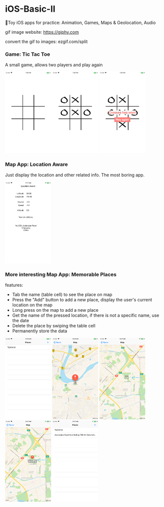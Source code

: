 # iOS-Basic-II
📱Toy iOS apps for practice: Animation, Games, Maps &amp; Geolocation, Audio

gif image website: https://giphy.com

convert the gif to images: ezgif.com/split

### Game: Tic Tac Toe
A small game, allows two players and play again

<img width="150" src="https://github.com/WangWurong/iOS-Basic-II/blob/master/Screenshots/tictactoe_1.png" alt="Tic Tac Toe game screenshot"/>
<img width="150" src="https://github.com/WangWurong/iOS-Basic-II/blob/master/Screenshots/tictactoe_2.png" alt="Tic Tac Toe game screenshot"/>
<img width="150" src="https://github.com/WangWurong/iOS-Basic-II/blob/master/Screenshots/tictactoe_3.png" alt="Tic Tac Toe game screenshot"/>

### Map App: Location Aware
Just display the location and other related info. The most boring app.

<img width="150" src="https://github.com/WangWurong/iOS-Basic-II/blob/master/Screenshots/location_aware.png" alt="Location Aware screenshot"/>

### More interesting Map App: Memorable Places
features:

* Tab the name (table cell) to see the place on map
* Press the "Add" button to add a new place, display the user's current location on the map
* Long press on the map to add a new place
* Get the name of the pressed location, if there is not a specific name, use the date
* Delete the place by swiping the table cell
* Permanently store the data

<img width="150" src="https://github.com/WangWurong/iOS-Basic-II/blob/master/Screenshots/memorable_places_1.png" alt="Memorable Places screenshot"/>

<img width="150" src="https://github.com/WangWurong/iOS-Basic-II/blob/master/Screenshots/memorable_places_2.png" alt="Memorable Places screenshot"/>

<img width="150" src="https://github.com/WangWurong/iOS-Basic-II/blob/master/Screenshots/memorable_places_3.png" alt="Memorable Places screenshot"/>

<img width="150" src="https://github.com/WangWurong/iOS-Basic-II/blob/master/Screenshots/memorable_places_4.png" alt="Memorable Places screenshot"/>

<img width="150" src="https://github.com/WangWurong/iOS-Basic-II/blob/master/Screenshots/memorable_places_5.png" alt="Memorable Places screenshot"/>